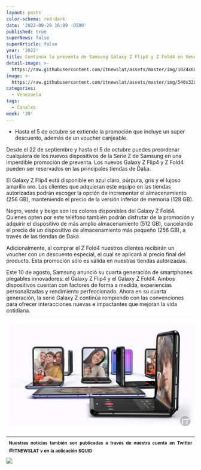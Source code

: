 ```yaml
---
layout: posts
color-schema: red-dark
date: '2022-09-29 16:09 -0500'
published: true
superNews: false
superArticle: false
year: '2022'
title: Continúa la preventa de Samsung Galaxy Z Flip4 y Z Fold4 en Venezuela
detail-image: >-
  https://raw.githubusercontent.com/itnewslat/assets/master/img/1024x680/Galaxy-Z-g.jpg
image: >-
  https://raw.githubusercontent.com/itnewslat/assets/master/img/540x320/Galaxy-Z-p.jpg
categories:
  - Venezuela
tags:
  - Canales
week: '39'
---
```

- Hasta el 5 de octubre se extiende la promoción que incluye un super descuento, además de un voucher canjeable.

Desde el 22 de septiembre y hasta el 5 de octubre puedes preordenar cualquiera de los nuevos dispositivos de la Serie Z de Samsung en una imperdible promoción de preventa. Los nuevos Galaxy Z Flip4 y Z Fold4 pueden ser reservados en las principales tiendas de Daka.

El Galaxy Z Flip4 está disponible en azul claro, púrpura, gris y el lujoso amarillo oro. Los clientes que adquieran este equipo en las tiendas autorizadas podrán escoger la opción de incrementar el almacenamiento (256 GB), manteniendo el precio de la versión inferior de memoria (128 GB).

Negro, verde y beige son los colores disponibles del Galaxy Z Fold4. Quienes opten por este teléfono también podrán disfrutar de la promoción y adquirir el dispositivo de más amplio almacenamiento (512 GB), cancelando el precio de un dispositivo de almacenamiento más pequeño (256 GB), a través de las tiendas de Daka.

Adicionalmente, al comprar el Z Fold4 nuestros clientes recibirán un voucher con un descuento especial, el cual se aplicará al precio final del producto. Esta promoción sólo es válida en nuestras tiendas autorizadas.

Este 10 de agosto, Samsung anunció su cuarta generación de smartphones plegables innovadores: el Galaxy Z Flip4 y el Galaxy Z Fold4. Ambos dispositivos cuentan con factores de forma a medida, experiencias personalizadas y rendimiento perfeccionado. Ahora en su cuarta generación, la serie Galaxy Z continúa rompiendo con las convenciones para ofrecer interacciones nuevas e impactantes que mejoran la vida cotidiana.

![](https://raw.githubusercontent.com/itnewslat/assets/master/img/540x320/Galaxy-Z-p.jpg)

<table style="height: 42px;" width="569">
<tbody>
<tr>
<td style="text-align: justify;"><sub><strong>Nuestras noticias también son publicadas a través de nuestra cuenta en Twitter <a href="https://twitter.com/itnewslat?lang=es">@ITNEWSLAT</a> y en la aplicación <a href="https://squidapp.co/en/">SQUID</a></strong></sub></td>
</tr>
</tbody>
</table>

<img src="https://tracker.metricool.com/c3po.jpg?hash=56f88a41e39ab42c063cc51676587a04"/>
